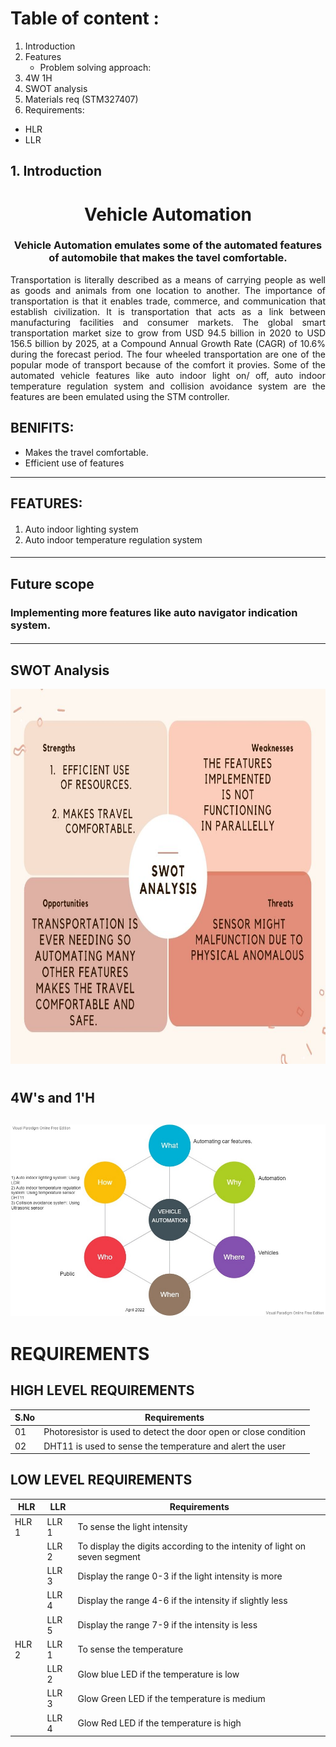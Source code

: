 # Table of content : #

1.  Introduction 
2.  Features
    * Problem solving approach:
3.  4W 1H
4.  SWOT analysis  
5.  Materials req (STM327407)
6.  Requirements:
   * HLR
   * LLR

## 1. Introduction
<h1 align="center"> Vehicle  Automation </h1>

<h3 align = "center"> Vehicle  Automation emulates some of the  automated features of automobile that makes the tavel comfortable.  </h3>
 
<p align = "justify"> 
	Transportation is literally described as a means of carrying people as well as goods and animals from one location to another. The importance of transportation is that it enables trade, commerce, and communication that establish civilization. It is transportation that acts as a link between manufacturing facilities and consumer markets. The global smart transportation market size to grow from USD 94.5 billion in 2020 to USD 156.5 billion by 2025, at a Compound Annual Growth Rate (CAGR) of 10.6% during the forecast period. The four wheeled transportation are one of the popular mode of transport because of the comfort it provies. Some of the automated vehicle features like auto indoor light on/ off, auto indoor temperature regulation system and collision avoidance system are the features are been emulated using the STM controller. 
</p>

## BENIFITS: 
* Makes the travel comfortable.
* Efficient use of features


---------------------------------------------------------------------------------------------------------------------------------------------------------------------------------
## FEATURES: ##
####
1. Auto indoor lighting system
2. Auto indoor temperature regulation system 
####

---------------------------------------------------------------------------------------------------------------------------------------------------------------------------------
## Future scope ##
### Implementing more features like auto navigator indication system. 

####

---------------------------------------------------------------------------------------------------------------------------------------------------------------------------------

## SWOT Analysis ##

<p align="center">
  <img height= 600 src="https://github.com/tanmaypadhi08/MMC-APRIL22-TEAM2-VEHICLEAUTOMATION/blob/3312dc41e01e5225af7d389ca5c3ec2737989bcf/Images/SWOT.jpg ">	
</p>

#
## 4W's and 1'H
![](https://github.com/tanmaypadhi08/MMC-APRIL22-TEAM2-VEHICLEAUTOMATION/blob/0a711a9b799823b3e5e7b876a061352f9a19ad3c/Images/5W1H%20Questions.jpg)
-----------------------------------------------------------------------------------------------------------------------------------------------------------------------
# REQUIREMENTS

## HIGH LEVEL REQUIREMENTS

|S.No| Requirements|
|----|-------------|
|01|Photoresistor is used to detect the door open or close condition|
|02|DHT11 is used to sense the temperature and alert the user |

## LOW LEVEL REQUIREMENTS

| HLR | LLR | Requirements |
| ---- | ----- | ---------- |
| HLR 1 | LLR 1 | To sense the light intensity |
|       | LLR 2 | To display the digits according to the intenity of light on seven segment |
|       | LLR 3 | Display the range 0-3 if the light intensity is more |
|       | LLR 4 | Display the range 4-6 if the intensity if slightly less |
|       | LLR 5 | Display the range 7-9 if the intensity is less |
| HLR 2 | LLR 1 | To sense the temperature |
|       | LLR 2 | Glow blue LED if the temperature is low |
|       | LLR 3 | Glow Green LED if the temperature is medium |
|       | LLR 4 | Glow Red LED if the temperature is high |
